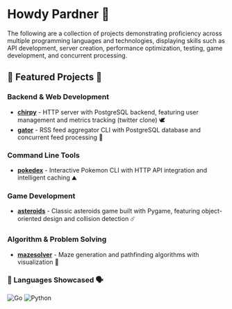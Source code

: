 # Howdy Pardner 🤠 #

The following are a collection of projects demonstrating proficiency across multiple programming languages and technologies, displaying skills such as API development, server creation, performance optimization, testing, game development, and concurrent processing.


## 🧪 Featured Projects 🧠

### Backend & Web Development
- **[chirpy](./chirpy/)** - HTTP server with PostgreSQL backend, featuring user management and metrics tracking (twitter clone) 🕊️
- **[gator](./gator/)** - RSS feed aggregator CLI with PostgreSQL database and concurrent feed processing 🐊

### Command Line Tools
- **[pokedex](./pokedex/)** - Interactive Pokemon CLI with HTTP API integration and intelligent caching ⛰️

### Game Development
- **[asteroids](./asteroids/)** - Classic asteroids game built with Pygame, featuring object-oriented design and collision detection ☄️

### Algorithm & Problem Solving
- **[mazesolver](./mazesolver/)** - Maze generation and pathfinding algorithms with visualization 📐

### 📖 Languages Showcased 🗣️ ###
![Go](https://img.shields.io/badge/go-%2300ADD8.svg?style=for-the-badge&logo=go&logoColor=white)
![Python](https://img.shields.io/badge/python-3670A0?style=for-the-badge&logo=python&logoColor=ffdd54)
